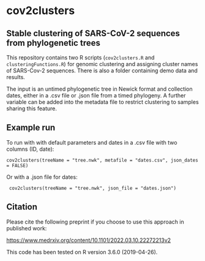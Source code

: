 # cov2clusters 
## Stable clustering of SARS-CoV-2 sequences from phylogenetic trees

This repository contains two R scripts (```cov2clusters.R``` and ```clusteringFunctions.R```) for genomic clustering and assigning cluster names of SARS-Cov-2 sequences. There is also a folder containing demo data and results.

The input is an untimed phylogenetic tree in Newick format and collection dates, either in a .csv file or .json file from a timed phylogeny. A further variable can be added into the metadata file to restrict clustering to samples sharing this feature.

## Example run

To run with with default parameters and dates in a .csv file with two columns (ID, date):

``` cov2clusters(treeName = "tree.nwk", metafile = "dates.csv", json_dates = FALSE) ```

Or with a .json file for dates:

``` cov2clusters(treeName = "tree.nwk", json_file = "dates.json")```

## Citation

Please cite the following preprint if you choose to use this approach in published work:

https://www.medrxiv.org/content/10.1101/2022.03.10.22272213v2


This code has been tested on R version 3.6.0 (2019-04-26).
